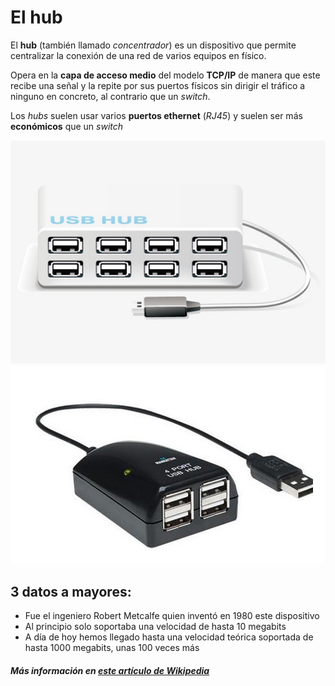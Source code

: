 # El hub

El **hub** (también llamado *concentrador*) es un dispositivo que permite centralizar la conexión de una red de varios equipos en físico.

Opera en la **capa de acceso medio** del modelo **TCP/IP** de manera que este recibe una señal y la repite por sus puertos físicos sin dirigir el tráfico a ninguno en concreto, al contrario que un *switch*.

Los *hubs* suelen usar varios **puertos ethernet** (*RJ45*) y suelen ser más **económicos** que un *switch*

![Hub](hub.jpg)
![Hub2](hub2.jpg)


## 3 datos a mayores:

- Fue el ingeniero Robert Metcalfe quien inventó en 1980 este dispositivo
- Al principio solo soportaba una velocidad de hasta 10 megabits
- A día de hoy hemos llegado hasta una velocidad teórica soportada de hasta 1000 megabits, unas 100 veces más  
   
  

##### Más información en [este artículo de Wikipedia](https://es.wikipedia.org/wiki/Concentrador)